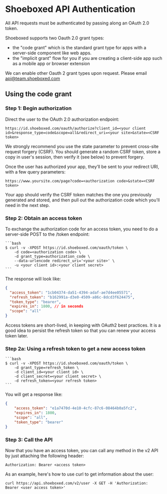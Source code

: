 Shoeboxed API Authentication
===

All API requests must be authenticated by passing along an OAuth 2.0 token.

Shoeboxed supports two Oauth 2.0 grant types:
  - the "code grant" which is the standard grant type for apps with a server-side component like web apps.
  - the "implicit grant" flow for you if you are creating a client-side app such as a mobile app or browser extension

We can enable other Oauth 2 grant types upon request. Please email api@team.shoeboxed.com

## Using the code grant

### Step 1: Begin authorization

Direct the user to the OAuth 2.0 authorization endpoint:

    https://id.shoeboxed.com/oauth/authorize?client_id=<your client id>&response_type=code&scope=all&redirect_uri=<your site>&state=<CSRF token>
    
We strongly recommend you use the state parameter to prevent cross-site request forgery (CSRF). You should generate a random CSRF token, store a copy in user's session, then verify it (see below) to prevent forgery.

Once the user has authorized your app, they’ll be sent to your redirect URI, with a few query parameters:

    https://www.yoursite.com/page?code=<authorization code>&state=<CSRF token>

Your app should verify the CSRF token matches the one you previously generated and stored, and then pull out the authorization code which you'll need in the next step.


### Step 2: Obtain an access token

To exchange the authorization code for an access token, you need to do a server-side POST to the /token endpoint:

    ```bash
    $ curl -v -XPOST https://id.shoeboxed.com/oauth/token \
        -d code=<authorization code> \
        -d grant_type=authorization_code \
        --data-urlencode redirect_uri='<your site>' \
        -u <your client id>:<your client secret>
    ```

The response will look like:

```json
{
  "access_token": "1cb04374-da51-4394-adaf-ae7d4ee05571",
  "refresh_token": "b162991a-d3e0-4509-a86c-8dcd3f624475",
  "token_type": "bearer",
  "expires_in": 1800, // in seconds
  "scope": "all"
}
```

Access tokens are short-lived, in keeping with OAuth2 best practices. It is a
good idea to persist the refresh token so that you can renew your access token
later.

### Step 2a: Using a refresh token to get a new access token

    ```bash
    $ curl -v -XPOST https://id.shoeboxed.com/oauth/token \
        -d grant_type=refresh_token \
        -d client_id=<your client id> \
        -d client_secret=<your client secret> \
        -d refresh_token=<your refresh token>
    ```

You will get a response like:

```json
{
    "access_token": "e1a7470d-4e10-4cfc-87c6-08464b0a5fc2",
    "expires_in": 1800,
    "scope": "all",
    "token_type": "bearer"
}
```

### Step 3: Call the API

Now that you have an access token, you can call any method in the v2 API by just attaching the following header:

    Authorization: Bearer <access token>

As an example, here's how to use curl to get information about the user:

    curl https://api.shoeboxed.com/v2/user -X GET -H 'Authorization: Bearer <user access token>'
